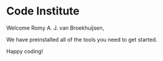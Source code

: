 # Code Institute

Welcome Romy A. J. van Broekhuijsen,

We have preinstalled all of the tools you need to get started.

Happy coding!